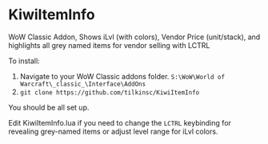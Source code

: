 # KiwiItemInfo
WoW Classic Addon, Shows iLvl (with colors), Vendor Price (unit/stack), and highlights all grey named items for vendor selling with LCTRL

To install:
1. Navigate to your WoW Classic addons folder. `S:\WoW\World of Warcraft\_classic_\Interface\AddOns`
2. `git clone https://github.com/tilkinsc/KiwiItemInfo`

You should be all set up.

Edit KiwiItemInfo.lua if you need to change the `LCTRL` keybinding for revealing grey-named items or adjust level range for iLvl colors.
